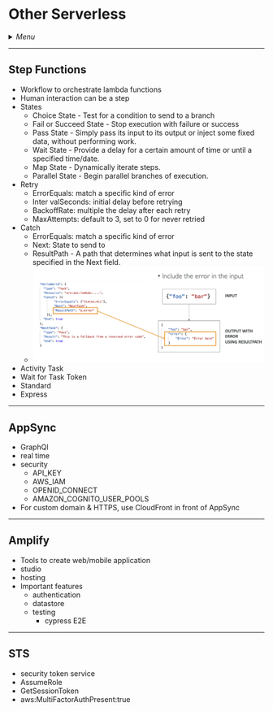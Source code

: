 # Other Serverless

<details>
 <summary><i>Menu</i></summary>

- [Step Functions](#step-functions)
- [AppSync](#AppSync)
- [Amplify](#Amplify)
- [STS](#STS)
</details>

---
## Step Functions
- Workflow to orchestrate lambda functions
- Human interaction can be a step
- States
  - Choice State - Test for a condition to send to a branch
  - Fail or Succeed State - Stop execution with failure or success
  - Pass State - Simply pass its input to its output or inject some fixed data, without performing work.
  - Wait State - Provide a delay for a certain amount of time or until a specified time/date.
  - Map State - Dynamically iterate steps. 
  - Parallel State - Begin parallel branches of execution.
- Retry
  - ErrorEquals: match a specific kind of error
  - Inter valSeconds: initial delay before retrying
  - BackoffRate: multiple the delay after each retry
  - MaxAttempts: default to 3, set to 0 for never retried
- Catch
  - ErrorEquals: match a specific kind of error
  - Next: State to send to
  - ResultPath - A path that determines what input is sent to the state specified in the Next field.
  - ![catch](../../images/catchStepFunctions.png)
- Activity Task
- Wait for Task Token
- Standard
- Express

---
## AppSync
- GraphQl
- real time
- security
  - API_KEY
  - AWS_IAM
  - OPENID_CONNECT
  - AMAZON_COGNITO_USER_POOLS
- For custom domain & HTTPS, use CloudFront in front of AppSync

---
## Amplify
- Tools to create web/mobile application
- studio
- hosting
- Important features
  - authentication
  - datastore
  - testing
    - cypress E2E

---
## STS
- security token service
- AssumeRole
- GetSessionToken
- aws:MultiFactorAuthPresent:true
